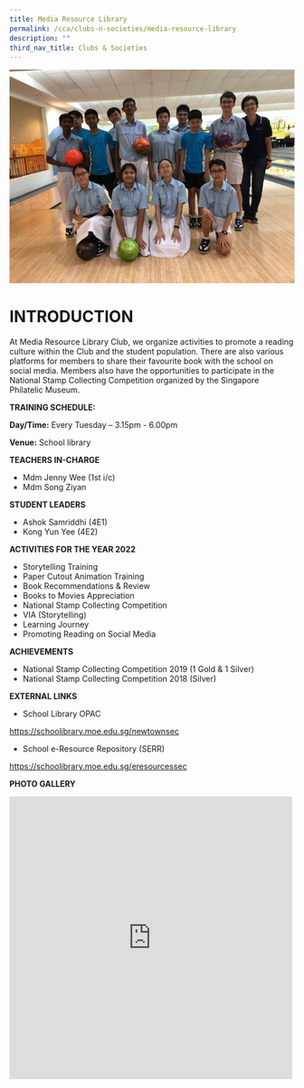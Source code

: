 ```yaml
---
title: Media Resource Library
permalink: /cca/clubs-n-societies/media-resource-library
description: ""
third_nav_title: Clubs & Societies
---
```

![](/images/profile%20picture%201.jpg)
# INTRODUCTION

At Media Resource Library Club, we organize activities to promote a reading culture within the Club and the student population. There are also various platforms for members to share their favourite book with the school on social media. Members also have the opportunities to participate in the National Stamp Collecting Competition organized by the Singapore Philatelic Museum.

**TRAINING SCHEDULE:**

**Day/Time:** Every Tuesday – 3.15pm - 6.00pm

**Venue:** School library

**TEACHERS IN-CHARGE**
* Mdm Jenny Wee (1st i/c)
* Mdm Song Ziyan

**STUDENT LEADERS**

* Ashok Samriddhi (4E1)
* Kong Yun Yee (4E2)

**ACTIVITIES FOR THE YEAR 2022**

* Storytelling Training
* Paper Cutout Animation Training
* Book Recommendations &amp; Review
* Books to Movies Appreciation
* National Stamp Collecting Competition
* VIA (Storytelling)
* Learning Journey
* Promoting Reading on Social Media

**ACHIEVEMENTS**
* National Stamp Collecting Competition 2019 (1 Gold &amp; 1 Silver)
* National Stamp Collecting Competition 2018 (Silver)

**EXTERNAL LINKS**

* School Library OPAC

https://schoolibrary.moe.edu.sg/newtownsec

* School e-Resource Repository (SERR)


https://schoolibrary.moe.edu.sg/eresourcessec

**PHOTO GALLERY**

<iframe allowfullscreen="true" height="500" width="500" frameborder="0" src="https://docs.google.com/presentation/d/e/2PACX-1vSDLhzYNdk71H-cqXCapJq21XNm3wrN7yGBdQIKLPKqNB2kwn2UxwN5hsABRwprQrZS-CNSxBCe0pcY/embed?start=true&amp;loop=true&amp;delayms=3000"></iframe>